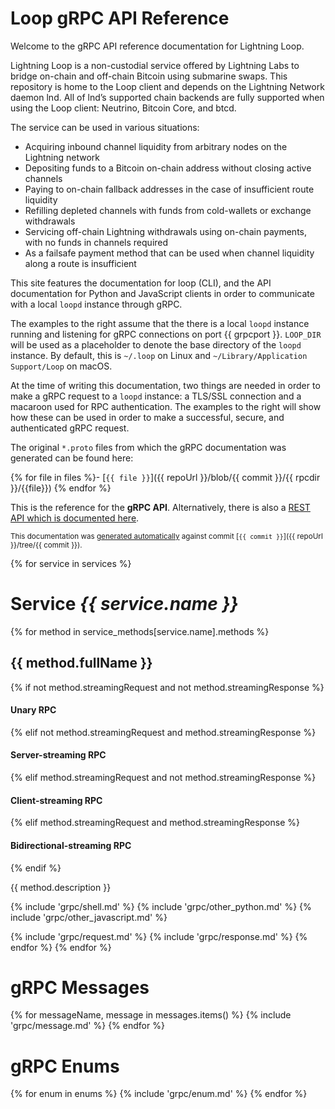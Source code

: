 # Loop gRPC API Reference

Welcome to the gRPC API reference documentation for Lightning Loop.

Lightning Loop is a non-custodial service offered by Lightning Labs to bridge
on-chain and off-chain Bitcoin using submarine swaps. This repository is home to
the Loop client and depends on the Lightning Network daemon lnd. All of lnd’s
supported chain backends are fully supported when using the Loop client:
Neutrino, Bitcoin Core, and btcd.

The service can be used in various situations:

* Acquiring inbound channel liquidity from arbitrary nodes on the Lightning
  network
* Depositing funds to a Bitcoin on-chain address without closing active
  channels
* Paying to on-chain fallback addresses in the case of insufficient route
  liquidity
* Refilling depleted channels with funds from cold-wallets or exchange
  withdrawals
* Servicing off-chain Lightning withdrawals using on-chain payments, with no
  funds in channels required
* As a failsafe payment method that can be used when channel liquidity along a
  route is insufficient

This site features the documentation for loop (CLI), and the API documentation
for Python and JavaScript clients in order to communicate with a local `loopd`
instance through gRPC.

The examples to the right assume that the there is a local `loopd` instance
running and listening for gRPC connections on port {{ grpcport }}. `LOOP_DIR`
will be used as a placeholder to denote the base directory of the `loopd`
instance. By default, this is `~/.loop` on Linux and
`~/Library/Application Support/Loop` on macOS.

At the time of writing this documentation, two things are needed in order to
make a gRPC request to a `loopd` instance: a TLS/SSL connection and a macaroon
used for RPC authentication. The examples to the right will show how these can
be used in order to make a successful, secure, and authenticated gRPC request.

The original `*.proto` files from which the gRPC documentation was generated
can be found here:

{% for file in files %}- [`{{ file }}`]({{ repoUrl }}/blob/{{ commit }}/{{ rpcdir }}/{{file}})
{% endfor %}


This is the reference for the **gRPC API**. Alternatively, there is also a [REST
API which is documented here](#loop-rest-api-reference).

<small>This documentation was
[generated automatically](https://github.com/lightninglabs/lightning-api) against commit
[`{{ commit }}`]({{ repoUrl }}/tree/{{ commit }}).</small>

{% for service in services %}
# Service _{{ service.name }}_

{% for method in service_methods[service.name].methods %}
## {{ method.fullName }}

{% if not method.streamingRequest and not method.streamingResponse %}
#### Unary RPC
{% elif not method.streamingRequest and method.streamingResponse %}
#### Server-streaming RPC
{% elif method.streamingRequest and not method.streamingResponse %}
#### Client-streaming RPC
{% elif method.streamingRequest and method.streamingResponse %}
#### Bidirectional-streaming RPC
{% endif %}

{{ method.description }}

{% include 'grpc/shell.md' %}
{% include 'grpc/other_python.md' %}
{% include 'grpc/other_javascript.md' %}

{% include 'grpc/request.md' %}
{% include 'grpc/response.md' %}
{% endfor %}
{% endfor %}

# gRPC Messages
{% for messageName, message in messages.items() %}
{% include 'grpc/message.md' %}
{% endfor %}

# gRPC Enums
{% for enum in enums %}
{% include 'grpc/enum.md' %}
{% endfor %}
